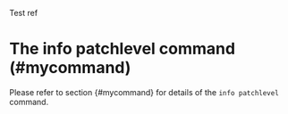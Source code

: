 Test ref


# The info patchlevel command (#mycommand)

Please refer to section {#mycommand} for details of the ` info
patchlevel ` command.


